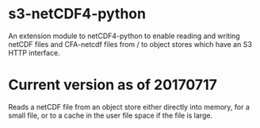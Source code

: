 s3-netCDF4-python
=================

An extension module to netCDF4-python to enable reading and writing netCDF files and
CFA-netcdf files from / to object stores which have an S3 HTTP interface.

Current version as of 20170717
==============================

Reads a netCDF file from an object store either directly into memory, for a small file, or
to a cache in the user file space if the file is large.